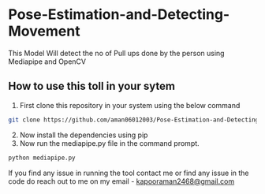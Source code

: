 # Pose-Estimation-and-Detecting-Movement
This Model Will detect the no of Pull ups done by the person using Mediapipe and OpenCV
 ## How to use this toll in your sytem
 1. First clone this repository in your system using the below command
```bash
git clone https://github.com/aman06012003/Pose-Estimation-and-Detecting-Movement.git
```
2. Now install the dependencies using pip
3. Now run the mediapipe.py file in the command prompt.
```bash
python mediapipe.py
```
If you find any issue in running the tool contact me or find any issue in the code do reach out to me on my email - kapooraman2468@gmail.com
